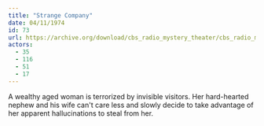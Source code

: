 ```yaml
---
title: "Strange Company"
date: 04/11/1974
id: 73
url: https://archive.org/download/cbs_radio_mystery_theater/cbs_radio_mystery_theater-0051-0100.zip/cbs_radio_mystery_theater-0051-0100%2Fcbsrmt_0073_strange_company.mp3
actors:
  - 35
  - 116
  - 51
  - 17
---
```

A wealthy aged woman is terrorized by invisible visitors. Her hard-hearted nephew and his wife can't care less and slowly decide to take advantage of her apparent hallucinations to steal from her.
